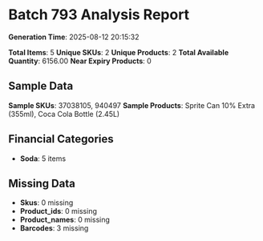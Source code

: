 # Batch 793 Analysis Report

**Generation Time**: 2025-08-12 20:15:32

**Total Items**: 5
**Unique SKUs**: 2
**Unique Products**: 2
**Total Available Quantity**: 6156.00
**Near Expiry Products**: 0

## Sample Data
**Sample SKUs**: 37038105, 940497
**Sample Products**: Sprite Can 10% Extra (355ml), Coca Cola Bottle (2.45L)

## Financial Categories
- **Soda**: 5 items

## Missing Data
- **Skus**: 0 missing
- **Product_ids**: 0 missing
- **Product_names**: 0 missing
- **Barcodes**: 3 missing

